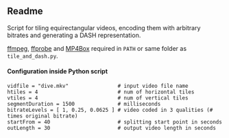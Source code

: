 ## Readme

Script for tiling equirectangular videos, encoding them with arbitrary bitrates and generating a DASH representation.

[ffmpeg](https://ffmpeg.zeranoe.com/builds/), [ffprobe](https://ffmpeg.zeranoe.com/builds/) and [MP4Box](https://gpac.wp.imt.fr/downloads/) required in `PATH` or same folder as `tile_and_dash.py`.

#### Configuration inside Python script 
```
vidfile = "dive.mkv"                # input video file name
htiles = 4                          # num of horizontal tiles
vtiles = 4                          # num of vertical tiles
segmentDuration = 1500              # milliseconds
bitrateLevels = [ 1, 0.25, 0.0625 ] # video coded in 3 qualities (# times original bitrate)
startFrom = 40                      # splitting start point in seconds
outLength = 30                      # output video length in seconds
```